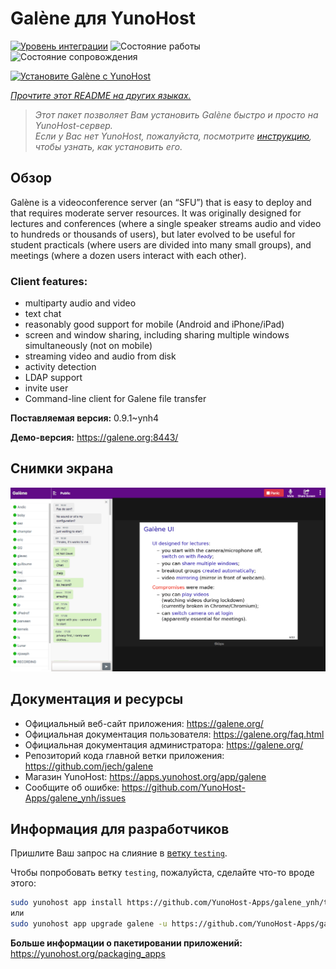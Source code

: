 <!--
Важно: этот README был автоматически сгенерирован <https://github.com/YunoHost/apps/tree/master/tools/readme_generator>
Он НЕ ДОЛЖЕН редактироваться вручную.
-->

# Galène для YunoHost

[![Уровень интеграции](https://dash.yunohost.org/integration/galene.svg)](https://ci-apps.yunohost.org/ci/apps/galene/) ![Состояние работы](https://ci-apps.yunohost.org/ci/badges/galene.status.svg) ![Состояние сопровождения](https://ci-apps.yunohost.org/ci/badges/galene.maintain.svg)

[![Установите Galène с YunoHost](https://install-app.yunohost.org/install-with-yunohost.svg)](https://install-app.yunohost.org/?app=galene)

*[Прочтите этот README на других языках.](./ALL_README.md)*

> *Этот пакет позволяет Вам установить Galène быстро и просто на YunoHost-сервер.*  
> *Если у Вас нет YunoHost, пожалуйста, посмотрите [инструкцию](https://yunohost.org/install), чтобы узнать, как установить его.*

## Обзор

Galène is a videoconference server (an “SFU”) that is easy to deploy and that requires moderate server resources. It was originally designed for lectures and conferences (where a single speaker streams audio and video to hundreds or thousands of users), but later evolved to be useful for student practicals (where users are divided into many small groups), and meetings (where a dozen users interact with each other).

### Client features:

- multiparty audio and video
- text chat
- reasonably good support for mobile (Android and iPhone/iPad)
- screen and window sharing, including sharing multiple windows simultaneously (not on mobile)
- streaming video and audio from disk
- activity detection
- LDAP support
- invite user
- Command-line client for Galene file transfer


**Поставляемая версия:** 0.9.1~ynh4

**Демо-версия:** <https://galene.org:8443/>

## Снимки экрана

![Снимок экрана Galène](./doc/screenshots/screenshot.png)

## Документация и ресурсы

- Официальный веб-сайт приложения: <https://galene.org/>
- Официальная документация пользователя: <https://galene.org/faq.html>
- Официальная документация администратора: <https://galene.org/>
- Репозиторий кода главной ветки приложения: <https://github.com/jech/galene>
- Магазин YunoHost: <https://apps.yunohost.org/app/galene>
- Сообщите об ошибке: <https://github.com/YunoHost-Apps/galene_ynh/issues>

## Информация для разработчиков

Пришлите Ваш запрос на слияние в [ветку `testing`](https://github.com/YunoHost-Apps/galene_ynh/tree/testing).

Чтобы попробовать ветку `testing`, пожалуйста, сделайте что-то вроде этого:

```bash
sudo yunohost app install https://github.com/YunoHost-Apps/galene_ynh/tree/testing --debug
или
sudo yunohost app upgrade galene -u https://github.com/YunoHost-Apps/galene_ynh/tree/testing --debug
```

**Больше информации о пакетировании приложений:** <https://yunohost.org/packaging_apps>

